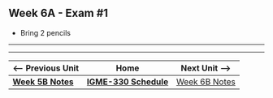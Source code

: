 ## Week 6A - Exam #1

- Bring 2 pencils

<hr><hr>


| <-- Previous Unit | Home | Next Unit -->
| --- | --- | --- 
| [**Week 5B Notes**](05B.md)  |  [**IGME-330 Schedule**](../schedule.md) | [Week 6B Notes](06B.md)
